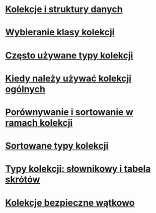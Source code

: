 # [Kolekcje i struktury danych](index.md)
# [Wybieranie klasy kolekcji](selecting-a-collection-class.md)
# [Często używane typy kolekcji](commonly-used-collection-types.md)
# [Kiedy należy używać kolekcji ogólnych](when-to-use-generic-collections.md)
# [Porównywanie i sortowanie w ramach kolekcji](comparisons-and-sorts-within-collections.md)
# [Sortowane typy kolekcji](sorted-collection-types.md)
# [Typy kolekcji: słownikowy i tabela skrótów](hashtable-and-dictionary-collection-types.md)
# [Kolekcje bezpieczne wątkowo](thread-safe/)